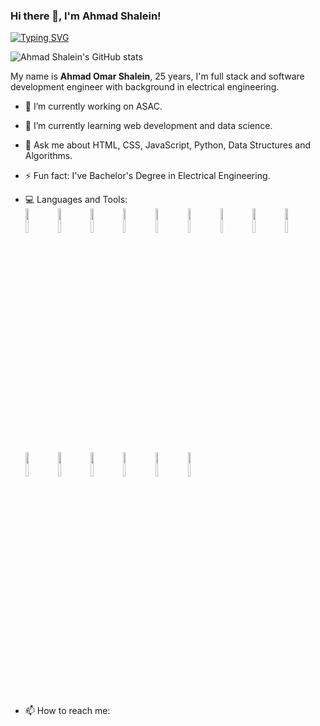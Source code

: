 ### Hi there 👋, I'm Ahmad Shalein!
[![Typing SVG](https://readme-typing-svg.herokuapp.com?multiline=true&width=500&lines=Full+stack+and+sofware+development+engineer.++++++++++)](https://git.io/typing-svg)
<!-- --- -->
![Ahmad Shalein's GitHub stats](https://github-readme-stats.vercel.app/api?username=AhmadShalein&show_icons=true&hide_border=true&theme=great-gatsby)
<!-- ![Ahmad Shalein's Top Languages Card](https://github-readme-stats.vercel.app/api/top-langs/?username=AhmadShalein) -->
<!-- ![Ahmad Shalein's Top Languages Card](https://github-readme-stats.vercel.app/api/top-langs/?username=AhmadShalein&layout=compact&theme=chartreuse-dark) -->
<!-- --- -->
My name is **Ahmad Omar Shalein**, 25 years, I'm full stack and software development engineer with background in electrical engineering.

- 🔭 I’m currently working on ASAC.

- 🌱 I’m currently learning web development and data science.
<!-- - 👯 I’m looking to collaborate on ...

- 🤔 I’m looking for help with ... -->

- 💬 Ask me about HTML, CSS, JavaScript, Python, Data Structures and Algorithms.

- ⚡ Fun fact: I've Bachelor's Degree in Electrical Engineering.

- 💻 Languages and Tools: <br> <img width="10%" src="https://www.vectorlogo.zone/logos/w3_html5/w3_html5-ar21.svg"> <img width="10%" src="https://www.vectorlogo.zone/logos/netlifyapp_watercss/netlifyapp_watercss-official.svg"> <img width="10%" src="https://www.vectorlogo.zone/logos/javascript/javascript-ar21.svg"> <img width="10%" width="10%" src="https://www.vectorlogo.zone/logos/python/python-horizontal.svg"> <img width="10%" src="https://www.vectorlogo.zone/logos/jquery/jquery-ar21.svg"> <img width="10%" src="https://www.vectorlogo.zone/logos/nodemonio/nodemonio-ar21.svg"> <img width="10%" src="https://www.vectorlogo.zone/logos/reactjs/reactjs-ar21.svg"> <img width="10%" src="https://www.vectorlogo.zone/logos/nodejs/nodejs-ar21.svg"> <img width="10%" src="https://www.vectorlogo.zone/logos/netlify/netlify-ar21.svg"> <img width="10%" src="https://www.vectorlogo.zone/logos/heroku/heroku-ar21.svg"> <img width="10%" src="https://www.vectorlogo.zone/logos/numpy/numpy-ar21.svg"> <img width="10%" src="https://www.vectorlogo.zone/logos/usepanda/usepanda-ar21.svg"> <img width="10%" src="https://www.vectorlogo.zone/logos/sqlite/sqlite-ar21.svg"> <img width="10%" src="https://www.vectorlogo.zone/logos/postgresql/postgresql-ar21.svg"> <img width="10%" src="https://www.vectorlogo.zone/logos/djangoproject/djangoproject-ar21.svg">

- 📫 How to reach me: <br> 
<!-- [![Github](https://www.vectorlogo.zone/logos/github/github-tile.svg)](https://github.com/abdu-zeyad)
[![Linkedin](https://www.vectorlogo.zone/logos/linkedin/linkedin-icon.svg)](https://www.linkedin.com/in/abdalmajeedzeyad/)
[![Facebook](https://www.vectorlogo.zone/logos/facebook/facebook-icon.svg)](https://www.instagram.com/i_am_abdelmajeed/)
[![Gmail](https://www.vectorlogo.zone/logos/gmail/gmail-icon.svg)](ahmadshalein@gmail.com) -->

<!-- - 😄 Pronouns: ... -->
